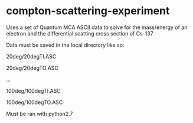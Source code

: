 # compton-scattering-experiment
Uses a set of Quantum MCA ASCII data to solve for the mass/energy of an electron and the differential scatting cross section of Cs-137


Data must be saved in the local directory like so:

20deg/20degTI.ASC

20deg/20degTO.ASC

...

100deg/100degTI.ASC

100deg/100degTO.ASC




Must be ran with python2.7

